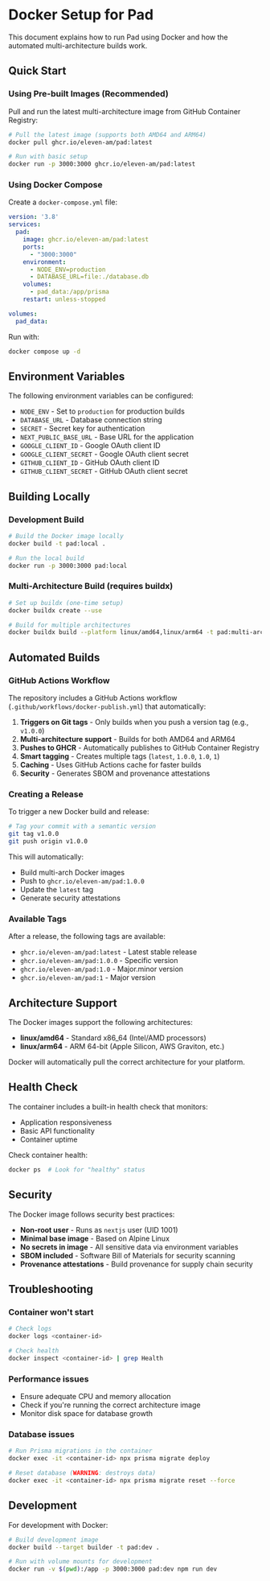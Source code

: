 # Docker Setup for Pad

This document explains how to run Pad using Docker and how the automated multi-architecture builds work.

## Quick Start

### Using Pre-built Images (Recommended)

Pull and run the latest multi-architecture image from GitHub Container Registry:

```bash
# Pull the latest image (supports both AMD64 and ARM64)
docker pull ghcr.io/eleven-am/pad:latest

# Run with basic setup
docker run -p 3000:3000 ghcr.io/eleven-am/pad:latest
```

### Using Docker Compose

Create a `docker-compose.yml` file:

```yaml
version: '3.8'
services:
  pad:
    image: ghcr.io/eleven-am/pad:latest
    ports:
      - "3000:3000"
    environment:
      - NODE_ENV=production
      - DATABASE_URL=file:./database.db
    volumes:
      - pad_data:/app/prisma
    restart: unless-stopped

volumes:
  pad_data:
```

Run with:
```bash
docker compose up -d
```

## Environment Variables

The following environment variables can be configured:

- `NODE_ENV` - Set to `production` for production builds
- `DATABASE_URL` - Database connection string
- `SECRET` - Secret key for authentication
- `NEXT_PUBLIC_BASE_URL` - Base URL for the application
- `GOOGLE_CLIENT_ID` - Google OAuth client ID
- `GOOGLE_CLIENT_SECRET` - Google OAuth client secret
- `GITHUB_CLIENT_ID` - GitHub OAuth client ID
- `GITHUB_CLIENT_SECRET` - GitHub OAuth client secret

## Building Locally

### Development Build

```bash
# Build the Docker image locally
docker build -t pad:local .

# Run the local build
docker run -p 3000:3000 pad:local
```

### Multi-Architecture Build (requires buildx)

```bash
# Set up buildx (one-time setup)
docker buildx create --use

# Build for multiple architectures
docker buildx build --platform linux/amd64,linux/arm64 -t pad:multi-arch .
```

## Automated Builds

### GitHub Actions Workflow

The repository includes a GitHub Actions workflow (`.github/workflows/docker-publish.yml`) that automatically:

1. **Triggers on Git tags** - Only builds when you push a version tag (e.g., `v1.0.0`)
2. **Multi-architecture support** - Builds for both AMD64 and ARM64
3. **Pushes to GHCR** - Automatically publishes to GitHub Container Registry
4. **Smart tagging** - Creates multiple tags (`latest`, `1.0.0`, `1.0`, `1`)
5. **Caching** - Uses GitHub Actions cache for faster builds
6. **Security** - Generates SBOM and provenance attestations

### Creating a Release

To trigger a new Docker build and release:

```bash
# Tag your commit with a semantic version
git tag v1.0.0
git push origin v1.0.0
```

This will automatically:
- Build multi-arch Docker images
- Push to `ghcr.io/eleven-am/pad:1.0.0`
- Update the `latest` tag
- Generate security attestations

### Available Tags

After a release, the following tags are available:

- `ghcr.io/eleven-am/pad:latest` - Latest stable release
- `ghcr.io/eleven-am/pad:1.0.0` - Specific version
- `ghcr.io/eleven-am/pad:1.0` - Major.minor version
- `ghcr.io/eleven-am/pad:1` - Major version

## Architecture Support

The Docker images support the following architectures:

- **linux/amd64** - Standard x86_64 (Intel/AMD processors)
- **linux/arm64** - ARM 64-bit (Apple Silicon, AWS Graviton, etc.)

Docker will automatically pull the correct architecture for your platform.

## Health Check

The container includes a built-in health check that monitors:
- Application responsiveness
- Basic API functionality
- Container uptime

Check container health:
```bash
docker ps  # Look for "healthy" status
```

## Security

The Docker image follows security best practices:

- **Non-root user** - Runs as `nextjs` user (UID 1001)
- **Minimal base image** - Based on Alpine Linux
- **No secrets in image** - All sensitive data via environment variables
- **SBOM included** - Software Bill of Materials for security scanning
- **Provenance attestations** - Build provenance for supply chain security

## Troubleshooting

### Container won't start
```bash
# Check logs
docker logs <container-id>

# Check health
docker inspect <container-id> | grep Health
```

### Performance issues
- Ensure adequate CPU and memory allocation
- Check if you're running the correct architecture image
- Monitor disk space for database growth

### Database issues
```bash
# Run Prisma migrations in the container
docker exec -it <container-id> npx prisma migrate deploy

# Reset database (WARNING: destroys data)
docker exec -it <container-id> npx prisma migrate reset --force
```

## Development

For development with Docker:

```bash
# Build development image
docker build --target builder -t pad:dev .

# Run with volume mounts for development
docker run -v $(pwd):/app -p 3000:3000 pad:dev npm run dev
```